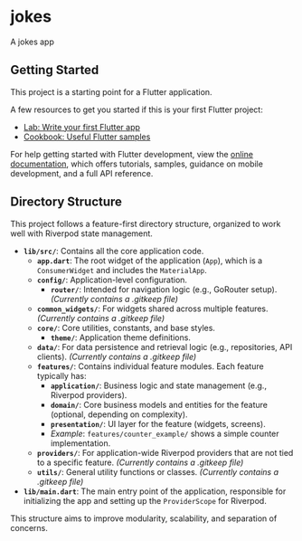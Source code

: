 # jokes

A jokes app

## Getting Started

This project is a starting point for a Flutter application.

A few resources to get you started if this is your first Flutter project:

- [Lab: Write your first Flutter app](https://docs.flutter.dev/get-started/codelab)
- [Cookbook: Useful Flutter samples](https://docs.flutter.dev/cookbook)

For help getting started with Flutter development, view the
[online documentation](https://docs.flutter.dev/), which offers tutorials,
samples, guidance on mobile development, and a full API reference.


## Directory Structure

This project follows a feature-first directory structure, organized to work well with Riverpod state management.

- **`lib/src/`**: Contains all the core application code.
  - **`app.dart`**: The root widget of the application (`App`), which is a `ConsumerWidget` and includes the `MaterialApp`.
  - **`config/`**: Application-level configuration.
    - **`router/`**: Intended for navigation logic (e.g., GoRouter setup). *(Currently contains a .gitkeep file)*
  - **`common_widgets/`**: For widgets shared across multiple features. *(Currently contains a .gitkeep file)*
  - **`core/`**: Core utilities, constants, and base styles.
    - **`theme/`**: Application theme definitions.
  - **`data/`**: For data persistence and retrieval logic (e.g., repositories, API clients). *(Currently contains a .gitkeep file)*
  - **`features/`**: Contains individual feature modules. Each feature typically has:
    - **`application/`**: Business logic and state management (e.g., Riverpod providers).
    - **`domain/`**: Core business models and entities for the feature (optional, depending on complexity).
    - **`presentation/`**: UI layer for the feature (widgets, screens).
    - *Example*: `features/counter_example/` shows a simple counter implementation.
  - **`providers/`**: For application-wide Riverpod providers that are not tied to a specific feature. *(Currently contains a .gitkeep file)*
  - **`utils/`**: General utility functions or classes. *(Currently contains a .gitkeep file)*
- **`lib/main.dart`**: The main entry point of the application, responsible for initializing the app and setting up the `ProviderScope` for Riverpod.

This structure aims to improve modularity, scalability, and separation of concerns.

